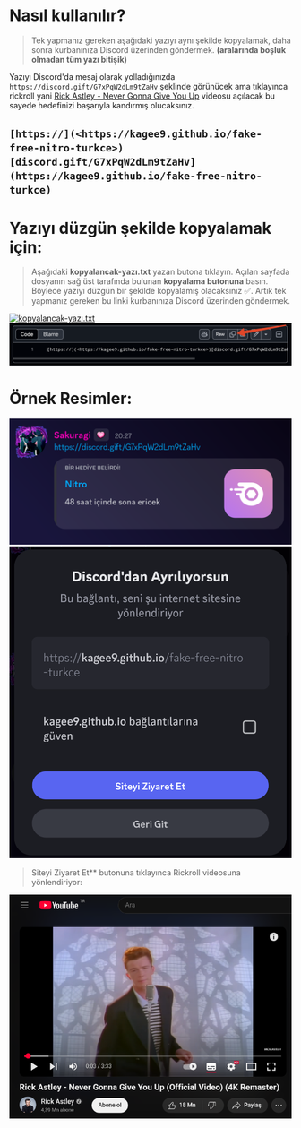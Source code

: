 # Nasıl kullanılır?
> Tek yapmanız gereken aşağıdaki yazıyı aynı şekilde kopyalamak, daha sonra kurbanınıza Discord üzerinden göndermek. **(aralarında boşluk olmadan tüm yazı bitişik)**

Yazıyı Discord'da mesaj olarak yolladığınızda `https://discord.gift/G7xPqW2dLm9tZaHv` şeklinde görünücek ama tıklayınca rickroll yani [Rick Astley - Never Gonna Give You Up](https://youtu.be/dQw4w9WgXcQ) videosu açılacak bu sayede hedefinizi başarıyla kandırmış olucaksınız.

## `[https://](<https://kagee9.github.io/fake-free-nitro-turkce>)[discord.gift/G7xPqW2dLm9tZaHv](https://kagee9.github.io/fake-free-nitro-turkce)`

# Yazıyı düzgün şekilde kopyalamak için:
> Aşağıdaki **kopyalancak-yazı.txt** yazan butona tıklayın.
Açılan sayfada dosyanın sağ üst tarafında bulunan **kopyalama butonuna** basın.  Böylece yazıyı düzgün bir şekilde kopyalamış olacaksınız ✅. Artık tek yapmanız gereken bu linki kurbanınıza Discord üzerinden göndermek.

[![kopyalancak-yazı.txt](https://img.shields.io/badge/kopyalancak--yazı.txt-5865F2?style=for-the-badge)](./kopyalancak-yazı.txt)
![yazı-kopyalama](./yazı-kopyalama.png)

# Örnek Resimler:
![discord1](./discord1.png)
![discord2](./discord2.png)
> Siteyi Ziyaret Et** butonuna tıklayınca Rickroll videosuna yönlendiriyor:

![rickroll](./rickroll.png)
